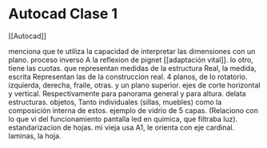 # Autocad Clase 1

[[Autocad]]

menciona que te utiliza la capacidad de interpretar las dimensiones con un plano. proceso inverso A la reflexion de pignet [[adaptación vital]].
lo otro, tiene las cuotas. que representan medidas de la estructura
Real, la medida, escrita Representan las de la construccion real.
4 planos, de lo rotatorio. izquierda, derecha, fraile, otras. y un
plano superior. ejes de corte horizontal y vertical. Respectivamente para panorama general y para altura. delata estructuras. objetos, Tanto individuales (sillas, muebles) como la composición interna de estos. ejemplo de vidrio de 5 capas. (Relaciono con lo que vi del funcionamiento pantalla led en quimica, que filtraba luz). estandarizacion de hojas. mi vieja usa A1, le orienta con eje cardinal. laminas, la hoja.